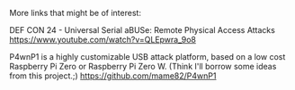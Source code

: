 More links that might be of interest:

DEF CON 24 - Universal Serial aBUSe: Remote Physical Access Attacks
https://www.youtube.com/watch?v=QLEpwra_9o8

P4wnP1 is a highly customizable USB attack platform, based on a low cost Raspberry Pi Zero or Raspberry Pi Zero W.
(Think I'll borrow some ideas from this project.;)
https://github.com/mame82/P4wnP1

